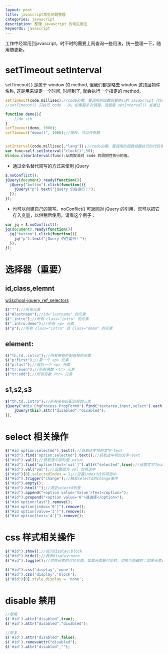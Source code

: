 ```yaml
---
layout: post
title: javascript常见问题整理
categories: javascript
description: 整理 javascript 的常见用法
keywords: javascript
---
```


工作中经常用到javascript，时不时的需要上网查询一些用法，统一整理一下，随用随更新。


# setTimeout setInterval

setTimeout( ) 是属于 window 的 method, 但我们都是略去 window 这顶层物件名称, 这是用来设定一个时间, 时间到了, 就会执行一个指定的 method。

```javascript
setTimeout(code,millisec);//code必需。要调用的函数后要执行的 JavaScript 代码串。millisec必需。在执行代码前需等待的毫秒数。
//setTimeout() 只执行 code 一次。如果要多次调用，请使用 setInterval() 或者让 code 自身再次调用 setTimeout()。

function demo(){
    //do sth
}
setTimeout(demo, 1000);
setTimeout("demo()", 1000);//推荐，可以传参数


setInterval(code,millisec[,"lang"])；//code必需。要调用的函数或要执行的代码串。millisec必须。周期性执行或调用 code 之间的时间间隔，以毫秒计。
var func=self.setInterval("clock()",50);
Window.clearInterval(func);从而取消对 code 的周期性执行的值。
```



- 通过全名替代简写的方式来使用 jQuery

```javascript
$.noConflict();
jQuery(document).ready(function(){
  jQuery("button").click(function(){
    jQuery("p").text("jQuery 仍在运行！");
  });
});
```

- 也可以创建自己的简写。noConflict() 可返回对 jQuery 的引用，您可以把它存入变量，以供稍后使用。请看这个例子：

```javascript
var jq = $.noConflict();
jq(document).ready(function(){
  jq("button").click(function(){
    jq("p").text("jQuery 仍在运行！");
  });
});
```

# 选择器（重要）

## id,class,elemnt

[w3school-jquery_ref_selectors](http://www.w3school.com.cn/jquery/jquery_ref_selectors.asp "w3school-jquery")

```javascript
$("*");//所有元素
$("#lastname");//id="lastname" 的元素
$(".intro");//所有 class="intro" 的元素
$(".intro.demo");//所有 <p> 元素
$("p");//所有 class="intro" 且 class="demo" 的元素
```
## element:

```javascript
$("th,td,.intro");//所有带有匹配选择的元素
$("p:first");//第一个 <p> 元素
$("p:last");//最后一个 <p> 元素
$("tr:even");//所有偶数 <tr> 元素
$("tr:odd");//所有奇数 <tr> 元素
```

## s1,s2,s3

```javascript
$("th,td,.intro");//所有带有匹配选择的元素
jQuery("#div_ChgProcess_PropForm0").find("textarea,input,select").each(function(){
    jQuery(this).attr("disabled","disabled");
});
```


# select 相关操作

```javascript
$("#id option:selected").text();//获取选中项的文字-text
$("#id").find("option:selected").text();//获取选中项的文字-text
$("#id").val();//获取选中项的值-value
$("#id").find("option[text='val']").attr("selected",true);//设置文字为val的项选中 
$("#id").val("val");//设置值为 val 的项选中
$("#id")[0].selectedIndex = 1;//设置index为1的项选中
$("#id").trigger("change");//触发selectd的change事件
$("#id").empty();
$("#id").html("");//清空selectd列表
$("#id").append("<option value='Value'>Text</option>");
$("#id").prepend("<option value='0'>请选择</option>");
$("#id option:last").remove();
$("#id option[index='0']").remove();
$("#id option[value='3']").remove();
$("#id option[text='4']").remove();

```

# css 样式相关操作

```javascript
$("#id").show();//表示display:block
$("#id").hide();//表示display:none
$("#id").toggle();//切换元素的可见状态。如果元素是可见的，切换为隐藏的；如果元素是隐藏的，切换为可见的。

$("#id").css('display','none');
$("#id").css('display','block');
$("#id")[0].style.display = 'none';

```

# disable 禁用

```javascript
//禁用
$('#id').attr("disabled",true);
$('#id').attr("disabled","disabled");

//恢复
$('#id').attr("disabled",false);
$('#id').removeAttr("disabled");
$('#id').attr("disabled","");
```